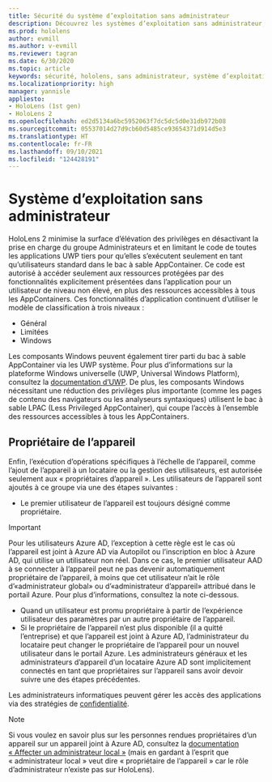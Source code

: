 ```yaml
---
title: Sécurité du système d’exploitation sans administrateur
description: Découvrez les systèmes d’exploitation sans administrateur, les propriétaires d’appareils et la sécurité sur les appareils de réalité mixte HoloLens.
ms.prod: hololens
author: evmill
ms.author: v-evmill
ms.reviewer: tagran
ms.date: 6/30/2020
ms.topic: article
keywords: sécurité, hololens, sans administrateur, système d’exploitation, système d’exploitation sans administrateur, système d’exploitation avec administrateur, hololens 2, sécurité hololens 2,
ms.localizationpriority: high
manager: yannisle
appliesto:
- HoloLens (1st gen)
- HoloLens 2
ms.openlocfilehash: ed2d5134a6bc5952063f7dc5dc5d0e31db972b08
ms.sourcegitcommit: 05537014d27d9cb60d5485ce93654371d914d5e3
ms.translationtype: HT
ms.contentlocale: fr-FR
ms.lasthandoff: 09/10/2021
ms.locfileid: "124428191"
---
```

# <a name="admin-less-operating-system"></a>Système d’exploitation sans administrateur

HoloLens 2 minimise la surface d’élévation des privilèges en désactivant la prise en charge du groupe Administrateurs et en limitant le code de toutes les applications UWP tiers pour qu’elles s’exécutent seulement en tant qu’utilisateurs standard dans le bac à sable AppContainer. Ce code est autorisé à accéder seulement aux ressources protégées par des fonctionnalités explicitement présentées dans l’application pour un utilisateur de niveau non élevé, en plus des ressources accessibles à tous les AppContainers.
Ces fonctionnalités d’application continuent d’utiliser le modèle de classification à trois niveaux :
  * Général
  * Limitées
  * Windows

Les composants Windows peuvent également tirer parti du bac à sable AppContainer via les UWP système. Pour plus d’informations sur la plateforme Windows universelle (UWP, Universal Windows Platform), consultez la [documentation d’UWP](/windows/uwp/). De plus, les composants Windows nécessitant une réduction des privilèges plus importante (comme les pages de contenu des navigateurs ou les analyseurs syntaxiques) utilisent le bac à sable LPAC (Less Privileged AppContainer), qui coupe l’accès à l’ensemble des ressources accessibles à tous les AppContainers.

## <a name="device-owner"></a>Propriétaire de l’appareil

Enfin, l’exécution d’opérations spécifiques à l’échelle de l’appareil, comme l’ajout de l’appareil à un locataire ou la gestion des utilisateurs, est autorisée seulement aux « propriétaires d’appareil ». Les utilisateurs de l’appareil sont ajoutés à ce groupe via une des étapes suivantes :
  * Le premier utilisateur de l’appareil est toujours désigné comme propriétaire. 
> [!IMPORTANT]
>Pour les utilisateurs Azure AD, l’exception à cette règle est le cas où l’appareil est joint à Azure AD via Autopilot ou l’inscription en bloc à Azure AD, qui utilise un utilisateur non réel. Dans ce cas, le premier utilisateur AAD à se connecter à l’appareil peut ne pas devenir automatiquement propriétaire de l’appareil, à moins que cet utilisateur n’ait le rôle d’«administrateur global» ou d’«administrateur d’appareil» attribué dans le portail Azure. Pour plus d’informations, consultez la note ci-dessous.  

  * Quand un utilisateur est promu propriétaire à partir de l’expérience utilisateur des paramètres par un autre propriétaire de l’appareil.
  * Si le propriétaire de l’appareil n’est plus disponible (il a quitté l’entreprise) et que l’appareil est joint à Azure AD, l’administrateur du locataire peut changer le propriétaire de l’appareil pour un nouvel utilisateur dans le portail Azure. Les administrateurs généraux et les administrateurs d’appareil d’un locataire Azure AD sont implicitement connectés en tant que propriétaires sur l’appareil sans avoir devoir suivre une des étapes précédentes.  

 Les administrateurs informatiques peuvent gérer les accès des applications via des stratégies de [confidentialité](/windows/client-management/mdm/policy-csp-privacy). 

> [!NOTE]
> Si vous voulez en savoir plus sur les personnes rendues propriétaires d’un appareil sur un appareil joint à Azure AD, consultez la [documentation « Affecter un administrateur local »](/azure/active-directory/devices/assign-local-admin) (mais en gardant à l’esprit que « administrateur local » veut dire « propriétaire de l’appareil » car le rôle d’administrateur n’existe pas sur HoloLens).